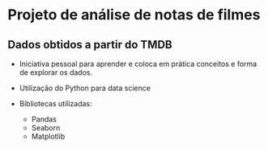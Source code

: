 # Projeto de análise de notas de filmes

## Dados obtidos a partir do TMDB


- Iniciativa pessoal para aprender e coloca em prática conceitos e forma de explorar os dados.

- Utilização do Python para data science

- Bibliotecas utilizadas:
    - Pandas
    - Seaborn
    - Matplotlib


